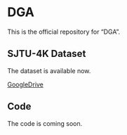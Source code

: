 # DGA

This is the official repository for “DGA”.

## SJTU-4K Dataset

The dataset is available now.  

[GoogleDrive](https://drive.google.com/drive/folders/1LWXC-a7OM2kGbXeCp-frrMcBOFD127Hb?usp=sharing)

## Code

The code is coming soon.

